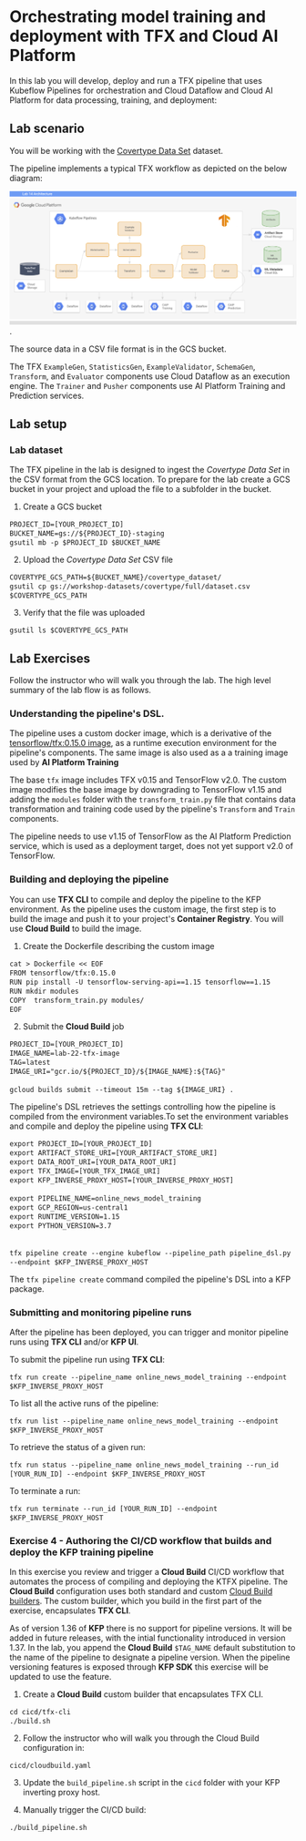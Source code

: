 # Orchestrating model training and deployment with TFX and Cloud AI Platform

In this lab you will develop, deploy and run a TFX pipeline that uses Kubeflow Pipelines for orchestration and Cloud Dataflow and Cloud AI Platform for data processing, training, and deployment:


## Lab scenario

You will be working with the [Covertype Data Set](https://github.com/jarokaz/mlops-labs/blob/master/datasets/covertype/README.md) dataset. 

The pipeline implements a typical TFX workflow as depicted on the below diagram:

![Lab 14 diagram](../images/lab-14-diagram.png).

The source data in a CSV file format is in the GCS bucket.

The TFX `ExampleGen`, `StatisticsGen`, `ExampleValidator`, `SchemaGen`, `Transform`, and `Evaluator` components use Cloud Dataflow as an execution engine. The `Trainer` and `Pusher` components use AI Platform Training and Prediction services.


## Lab setup


### Lab dataset

The TFX pipeline in the lab is designed to ingest the *Covertype Data Set* in the CSV format from the GCS location. To prepare for the lab create a GCS bucket in your project and upload the file to a subfolder in the bucket.

1. Create a GCS bucket
```
PROJECT_ID=[YOUR_PROJECT_ID]
BUCKET_NAME=gs://${PROJECT_ID}-staging
gsutil mb -p $PROJECT_ID $BUCKET_NAME
```
2. Upload the *Covertype Data Set* CSV file
```
COVERTYPE_GCS_PATH=${BUCKET_NAME}/covertype_dataset/
gsutil cp gs://workshop-datasets/covertype/full/dataset.csv $COVERTYPE_GCS_PATH
```
3. Verify that the file was uploaded 
```
gsutil ls $COVERTYPE_GCS_PATH
```


## Lab Exercises

Follow the instructor who will walk you through the lab. The high level summary of the lab flow is as follows.

### Understanding the pipeline's DSL.

The pipeline uses a custom docker image, which is a derivative of the [tensorflow/tfx:0.15.0 image](https://hub.docker.com/r/tensorflow/tfx), as a runtime execution environment for the pipeline's components. The same image is also used as a a training image used by **AI Platform Training**

The base `tfx` image includes TFX v0.15 and TensorFlow v2.0. The custom image modifies the base image by downgrading to TensorFlow v1.15 and adding the `modules` folder with the `transform_train.py` file that contains data transformation and training code used by the pipeline's `Transform` and `Train` components.

The pipeline needs to use v1.15 of TensorFlow as the AI Platform Prediction service, which is used as a deployment target, does not yet support v2.0 of TensorFlow.

### Building and deploying the pipeline
You can use **TFX CLI** to compile and deploy the pipeline to the KFP environment. As the pipeline uses the custom image, the first step is to build the image and push it to your project's **Container Registry**. You will use **Cloud Build** to build the image.

1. Create the Dockerfile describing the custom image
```
cat > Dockerfile << EOF
FROM tensorflow/tfx:0.15.0
RUN pip install -U tensorflow-serving-api==1.15 tensorflow==1.15
RUN mkdir modules
COPY  transform_train.py modules/
EOF
```

2. Submit the **Cloud Build** job
```
PROJECT_ID=[YOUR_PROJECT_ID]
IMAGE_NAME=lab-22-tfx-image
TAG=latest
IMAGE_URI="gcr.io/${PROJECT_ID}/${IMAGE_NAME}:${TAG}"

gcloud builds submit --timeout 15m --tag ${IMAGE_URI} .
```

The pipeline's DSL retrieves the settings controlling how the pipeline is compiled from the environment variables.To set the environment variables and compile and deploy the pipeline using  **TFX CLI**:

```
export PROJECT_ID=[YOUR_PROJECT_ID]
export ARTIFACT_STORE_URI=[YOUR_ARTIFACT_STORE_URI]
export DATA_ROOT_URI=[YOUR_DATA_ROOT_URI]
export TFX_IMAGE=[YOUR_TFX_IMAGE_URI]
export KFP_INVERSE_PROXY_HOST=[YOUR_INVERSE_PROXY_HOST]

export PIPELINE_NAME=online_news_model_training
export GCP_REGION=us-central1
export RUNTIME_VERSION=1.15
export PYTHON_VERSION=3.7


tfx pipeline create --engine kubeflow --pipeline_path pipeline_dsl.py --endpoint $KFP_INVERSE_PROXY_HOST
```

The `tfx pipeline create` command compiled the pipeline's DSL into a KFP package.  

### Submitting and monitoring pipeline runs

After the pipeline has been deployed, you can trigger and monitor pipeline runs using **TFX CLI** and/or **KFP UI**.

To submit the pipeline run using **TFX CLI**:
```
tfx run create --pipeline_name online_news_model_training --endpoint $KFP_INVERSE_PROXY_HOST
```

To list all the active runs of the pipeline:
```
tfx run list --pipeline_name online_news_model_training --endpoint $KFP_INVERSE_PROXY_HOST
```

To retrieve the status of a given run:
```
tfx run status --pipeline_name online_news_model_training --run_id [YOUR_RUN_ID] --endpoint $KFP_INVERSE_PROXY_HOST
```
 To terminate a run:
 ```
 tfx run terminate --run_id [YOUR_RUN_ID] --endpoint $KFP_INVERSE_PROXY_HOST
 ```


### Exercise  4 - Authoring the CI/CD workflow that builds and deploy the KFP training pipeline

In this exercise you review and trigger a **Cloud Build** CI/CD workflow that automates the process of compiling and deploying the KTFX pipeline. The **Cloud Build** configuration uses both standard and custom [Cloud Build builders](https://cloud.google.com/cloud-build/docs/cloud-builders). The custom builder, which you build in the first part of the exercise, encapsulates **TFX CLI**. 

As of version 1.36 of **KFP** there is no support for pipeline versions. It will be added in future releases, with the intial functionality introduced in version 1.37. In the lab, you append the **Cloud Build** `$TAG_NAME` default substitution to the name of the pipeline to designate a pipeline version. When the pipeline versioning features is exposed through **KFP SDK** this exercise will be updated to use the feature.

1. Create a **Cloud Build** custom builder that encapsulates TFX CLI.
```
cd cicd/tfx-cli
./build.sh
```
2. Follow the instructor who will walk you through  the Cloud Build configuration in:
```
cicd/cloudbuild.yaml
```
3. Update the `build_pipeline.sh` script in the `cicd` folder with your KFP inverting proxy host.

4. Manually trigger the CI/CD build:
```
./build_pipeline.sh
```
